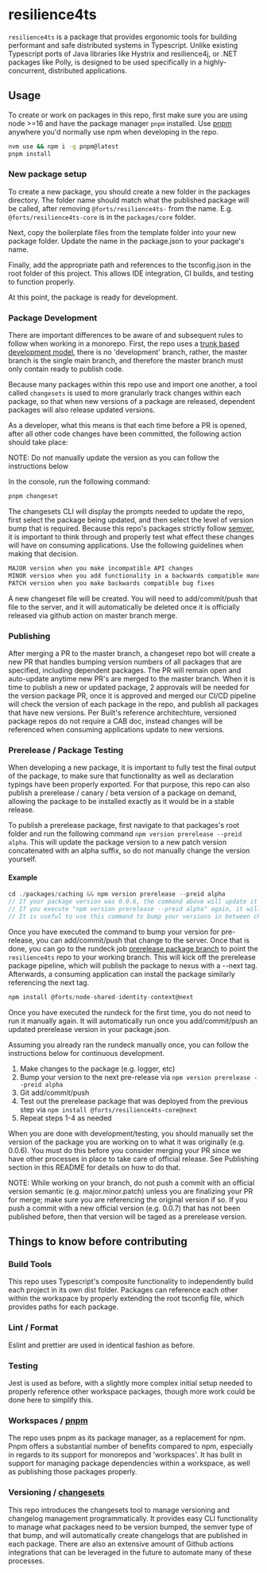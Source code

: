 # resilience4ts

`resilience4ts` is a package that provides ergonomic tools for building performant and safe distributed systems in Typescript. Unlike existing Typescript ports of Java libraries like Hystrix and resilience4j, or .NET packages like Polly, is designed to be used specifically in a highly-concurrent, distributed applications.

## Usage

To create or work on packages in this repo, first make sure you are using node >=16 and have the package manager `pnpm` installed. Use [pnpm](https://pnpm.io/workspaces) anywhere you'd normally use npm when developing in the repo.

```bash
nvm use && npm i -g pnpm@latest
pnpm install
```

### New package setup

To create a new package, you should create a new folder in the packages directory. The folder name should match what the published package will be called, after removing `@forts/resilience4ts-` from the name. E.g. `@forts/resilience4ts-core` is in the `packages/core` folder.

Next, copy the boilerplate files from the template folder into your new package folder. Update the name in the package.json to your package's name.

Finally, add the appropriate path and references to the tsconfig.json in the root folder of this project. This allows IDE integration, CI builds, and testing to function properly.

At this point, the package is ready for development.

### Package Development

There are important differences to be aware of and subsequent rules to follow when working in a monorepo. First, the repo uses a [trunk based development model](https://trunkbaseddevelopment.com/), there is no 'development' branch, rather, the master branch is the single main branch, and therefore the master branch must only contain ready to publish code.

Because many packages within this repo use and import one another, a tool called `changesets` is used to more granularly track changes within each package, so that when new versions of a package are released, dependent packages will also release updated versions.

As a developer, what this means is that each time before a PR is opened, after all other code changes have been committed, the following action should take place:

NOTE: Do not manually update the version as you can follow the instructions below

In the console, run the following command:

```sh
pnpm changeset
```

The changesets CLI will display the prompts needed to update the repo, first select the package being updated, and then select the level of version bump that is required. Because this repo's packages strictly follow [semver](https://semver.org/), it is important to think through and properly test what effect these changes will have on consuming applications. Use the following guidelines when making that decision.

```txt
MAJOR version when you make incompatible API changes
MINOR version when you add functionality in a backwards compatible manner
PATCH version when you make backwards compatible bug fixes
```

A new changeset file will be created. You will need to add/commit/push that file to the server, and it will automatically be deleted once it is officially released via github action on master branch merge.

### Publishing

After merging a PR to the master branch, a changeset repo bot will create a new PR that handles bumping version numbers of all packages that are specified, including dependent packages. The PR will remain open and auto-update anytime new PR's are merged to the master branch. When it is time to publish a new or updated package, 2 approvals will be needed for the version package PR, once it is approved and merged our CI/CD pipeline will check the version of each package in the repo, and publish all packages that have new versions. Per Built's reference architechture, versioned package repos do not require a CAB doc, instead changes will be referenced when consuming applications update to new versions.

### Prerelease / Package Testing

When developing a new package, it is important to fully test the final output of the package, to make sure that functionality as well as declaration typings have been properly exported. For that purpose, this repo can also publish a prerelease / canary / beta version of a package on demand, allowing the package to be installed exactly as it would be in a stable release.

To publish a prerelease package, first navigate to that packages's root folder and run the following command `npm version prerelease --preid alpha`. This will update the package version to a new patch version concatenated with an alpha suffix, so do not manually change the version yourself.

#### Example

```ts
cd ./packages/caching && npm version prerelease --preid alpha
// If your package version was 0.0.6, the command above will update it to 0.0.7-alpha.0
// If you execute "npm version prerelease --preid alpha" again, it will update it to 0.0.7-alpha.1
// It is useful to use this command to bump your versions in between changes you want to test throughout your package development
```

Once you have executed the command to bump your version for pre-release, you can add/commit/push that change to the server. Once that is done, you can go to the rundeck job [prerelease package branch](https://infrastructure.getbuilt.com/rundeck/project/development/job/show/2DE8AF3A-150F-453B-8001-5A65D83CFE20) to point the `resilience4ts` repo to your working branch. This will kick off the prerelease package pipeline, which will publish the package to nexus with a --next tag. Afterwards, a consuming application can install the package similarly referencing the next tag.

```ts
npm install @forts/node-shared-identity-context@next
```

Once you have executed the rundeck for the first time, you do not need to run it manually again. It will automatically run once you add/commit/push an updated prerelease version in your package.json.

Assuming you already ran the rundeck manually once, you can follow the instructions below for continuous development.

1. Make changes to the package (e.g. logger, etc)
2. Bump your version to the next pre-release via `npm version prerelease --preid alpha`
3. Git add/commit/push
4. Test out the prerelease package that was deployed from the previous step via `npm install @forts/resilience4ts-core@next`
5. Repeat steps 1-4 as needed

When you are done with development/testing, you should manually set the version of the package you are working on to what it was originally (e.g. 0.0.6). You must do this before you consider merging your PR since we have other processes in place to take care of official release. See Publishing section in this README for details on how to do that.

NOTE: While working on your branch, do not push a commit with an official version semantic (e.g. major.minor.patch) unless you are finalizing your PR for merge; make sure you are referencing the original version if so. If you push a commit with a new official version (e.g. 0.0.7) that has not been published before, then that version will be taged as a prerelease version.

## Things to know before contributing

### Build Tools

This repo uses Typescript's composite functionality to independently build each project in its own dist folder. Packages can reference each other within the workspace by properly extending the root tsconfig file, which provides paths for each package.

### Lint / Format

Eslint and prettier are used in identical fashion as before.

### Testing

Jest is used as before, with a slightly more complex initial setup needed to properly reference other workspace packages, though more work could be done here to simplify this.

### Workspaces / [pnpm](https://pnpm.io/workspaces)

The repo uses pnpm as its package manager, as a replacement for npm. Pnpm offers a substantial number of benefits compared to npm, especially in regards to its support for monorepos and 'workspaces'. It has built in support for managing package dependencies within a workspace, as well as publishing those packages properly.

### Versioning / [changesets](https://github.com/changesets/changesets)

This repo introduces the changesets tool to manage versioning and changelog management programmatically. It provides easy CLI functionality to manage what packages need to be version bumped, the semver type of that bump, and will automatically create changelogs that are published in each package. There are also an extensive amount of Github actions integrations that can be leveraged in the future to automate many of these processes.

